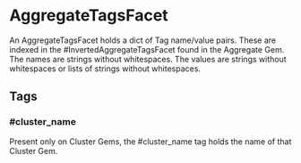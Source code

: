 # AggregateTagsFacet

An AggregateTagsFacet holds a dict of Tag name/value pairs.
These are indexed in the #InvertedAggregateTagsFacet
found in the Aggregate Gem.
The names are strings without whitespaces.
The values are strings without whitespaces
or lists of strings without whitespaces.

## Tags

### #cluster_name

Present only on Cluster Gems, the 
#cluster_name tag holds the name of that 
Cluster Gem.
